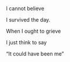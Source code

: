 I cannot believe 

I survived the day.

When I ought to grieve

I just think to say

“It could have been me”